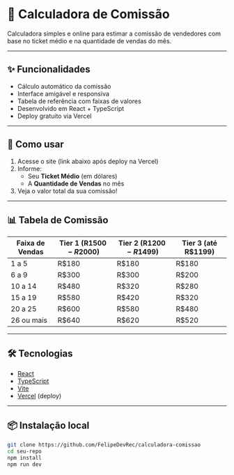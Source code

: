 # 🧮 Calculadora de Comissão

Calculadora simples e online para estimar a comissão de vendedores com base no ticket médio e na quantidade de vendas do mês.

---

## ✨ Funcionalidades

- Cálculo automático da comissão
- Interface amigável e responsiva
- Tabela de referência com faixas de valores
- Desenvolvido em React + TypeScript
- Deploy gratuito via Vercel

---

## 🚀 Como usar

1. Acesse o site (link abaixo após deploy na Vercel)
2. Informe:
   - Seu **Ticket Médio** (em dólares)
   - A **Quantidade de Vendas** no mês
3. Veja o valor total da sua comissão!

---

## 📊 Tabela de Comissão

| Faixa de Vendas | Tier 1 (R$1500-R$2000) | Tier 2 (R$1200-R$1499) | Tier 3 (até R$1199) |
|-----------------|------------------------|------------------------|---------------------|
| 1 a 5           | R$180                  | R$180                  | R$180               |
| 6 a 9           | R$300                  | R$300                  | R$200               |
| 10 a 14         | R$480                  | R$320                  | R$280               |
| 15 a 19         | R$580                  | R$420                  | R$320               |
| 20 a 25         | R$600                  | R$580                  | R$480               |
| 26 ou mais      | R$640                  | R$620                  | R$520               |

---

## 🛠️ Tecnologias

- [React](https://reactjs.org/)
- [TypeScript](https://www.typescriptlang.org/)
- [Vite](https://vitejs.dev/)
- [Vercel](https://vercel.com/) (deploy)

---

## 📦 Instalação local

```bash
git clone https://github.com/FelipeDevRec/calculadora-comissao
cd seu-repo
npm install
npm run dev
